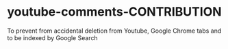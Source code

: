 # youtube-comments-CONTRIBUTION
To prevent from accidental deletion from Youtube, Google Chrome tabs and to be indexed by Google Search

